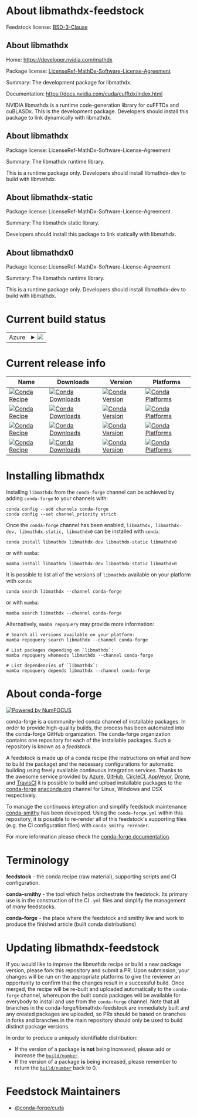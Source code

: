 About libmathdx-feedstock
=========================

Feedstock license: [BSD-3-Clause](https://github.com/conda-forge/libmathdx-feedstock/blob/main/LICENSE.txt)


About libmathdx
---------------

Home: https://developer.nvidia.com/mathdx

Package license: [LicenseRef-MathDx-Software-License-Agreement](https://docs.nvidia.com/cuda/cufftdx/license.html)

Summary: The development package for libmathdx.

Documentation: https://docs.nvidia.com/cuda/cufftdx/index.html

NVIDIA libmathdx is a runtime code-generation library for cuFFTDx and cuBLASDx. This is the development package. Developers should install this package to link dynamically with libmathdx.

About libmathdx
---------------



Package license: LicenseRef-MathDx-Software-License-Agreement

Summary: The libmathdx runtime library.

This is a runtime package only. Developers should install libmathdx-dev to build with libmathdx.

About libmathdx-static
----------------------



Package license: LicenseRef-MathDx-Software-License-Agreement

Summary: The libmathdx static library.

Developers should install this package to link statically with libmathdx.

About libmathdx0
----------------



Package license: LicenseRef-MathDx-Software-License-Agreement

Summary: The libmathdx runtime library.

This is a runtime package only. Developers should install libmathdx-dev to build with libmathdx.

Current build status
====================


<table>
    
  <tr>
    <td>Azure</td>
    <td>
      <details>
        <summary>
          <a href="https://dev.azure.com/conda-forge/feedstock-builds/_build/latest?definitionId=25589&branchName=main">
            <img src="https://dev.azure.com/conda-forge/feedstock-builds/_apis/build/status/libmathdx-feedstock?branchName=main">
          </a>
        </summary>
        <table>
          <thead><tr><th>Variant</th><th>Status</th></tr></thead>
          <tbody><tr>
              <td>linux_64_cuda_compiler_version12.9</td>
              <td>
                <a href="https://dev.azure.com/conda-forge/feedstock-builds/_build/latest?definitionId=25589&branchName=main">
                  <img src="https://dev.azure.com/conda-forge/feedstock-builds/_apis/build/status/libmathdx-feedstock?branchName=main&jobName=linux&configuration=linux%20linux_64_cuda_compiler_version12.9" alt="variant">
                </a>
              </td>
            </tr><tr>
              <td>linux_aarch64_cuda_compiler_version12.9</td>
              <td>
                <a href="https://dev.azure.com/conda-forge/feedstock-builds/_build/latest?definitionId=25589&branchName=main">
                  <img src="https://dev.azure.com/conda-forge/feedstock-builds/_apis/build/status/libmathdx-feedstock?branchName=main&jobName=linux&configuration=linux%20linux_aarch64_cuda_compiler_version12.9" alt="variant">
                </a>
              </td>
            </tr><tr>
              <td>win_64_cuda_compiler_version12.9</td>
              <td>
                <a href="https://dev.azure.com/conda-forge/feedstock-builds/_build/latest?definitionId=25589&branchName=main">
                  <img src="https://dev.azure.com/conda-forge/feedstock-builds/_apis/build/status/libmathdx-feedstock?branchName=main&jobName=win&configuration=win%20win_64_cuda_compiler_version12.9" alt="variant">
                </a>
              </td>
            </tr>
          </tbody>
        </table>
      </details>
    </td>
  </tr>
</table>

Current release info
====================

| Name | Downloads | Version | Platforms |
| --- | --- | --- | --- |
| [![Conda Recipe](https://img.shields.io/badge/recipe-libmathdx-green.svg)](https://anaconda.org/conda-forge/libmathdx) | [![Conda Downloads](https://img.shields.io/conda/dn/conda-forge/libmathdx.svg)](https://anaconda.org/conda-forge/libmathdx) | [![Conda Version](https://img.shields.io/conda/vn/conda-forge/libmathdx.svg)](https://anaconda.org/conda-forge/libmathdx) | [![Conda Platforms](https://img.shields.io/conda/pn/conda-forge/libmathdx.svg)](https://anaconda.org/conda-forge/libmathdx) |
| [![Conda Recipe](https://img.shields.io/badge/recipe-libmathdx--dev-green.svg)](https://anaconda.org/conda-forge/libmathdx-dev) | [![Conda Downloads](https://img.shields.io/conda/dn/conda-forge/libmathdx-dev.svg)](https://anaconda.org/conda-forge/libmathdx-dev) | [![Conda Version](https://img.shields.io/conda/vn/conda-forge/libmathdx-dev.svg)](https://anaconda.org/conda-forge/libmathdx-dev) | [![Conda Platforms](https://img.shields.io/conda/pn/conda-forge/libmathdx-dev.svg)](https://anaconda.org/conda-forge/libmathdx-dev) |
| [![Conda Recipe](https://img.shields.io/badge/recipe-libmathdx--static-green.svg)](https://anaconda.org/conda-forge/libmathdx-static) | [![Conda Downloads](https://img.shields.io/conda/dn/conda-forge/libmathdx-static.svg)](https://anaconda.org/conda-forge/libmathdx-static) | [![Conda Version](https://img.shields.io/conda/vn/conda-forge/libmathdx-static.svg)](https://anaconda.org/conda-forge/libmathdx-static) | [![Conda Platforms](https://img.shields.io/conda/pn/conda-forge/libmathdx-static.svg)](https://anaconda.org/conda-forge/libmathdx-static) |
| [![Conda Recipe](https://img.shields.io/badge/recipe-libmathdx0-green.svg)](https://anaconda.org/conda-forge/libmathdx0) | [![Conda Downloads](https://img.shields.io/conda/dn/conda-forge/libmathdx0.svg)](https://anaconda.org/conda-forge/libmathdx0) | [![Conda Version](https://img.shields.io/conda/vn/conda-forge/libmathdx0.svg)](https://anaconda.org/conda-forge/libmathdx0) | [![Conda Platforms](https://img.shields.io/conda/pn/conda-forge/libmathdx0.svg)](https://anaconda.org/conda-forge/libmathdx0) |

Installing libmathdx
====================

Installing `libmathdx` from the `conda-forge` channel can be achieved by adding `conda-forge` to your channels with:

```
conda config --add channels conda-forge
conda config --set channel_priority strict
```

Once the `conda-forge` channel has been enabled, `libmathdx, libmathdx-dev, libmathdx-static, libmathdx0` can be installed with `conda`:

```
conda install libmathdx libmathdx-dev libmathdx-static libmathdx0
```

or with `mamba`:

```
mamba install libmathdx libmathdx-dev libmathdx-static libmathdx0
```

It is possible to list all of the versions of `libmathdx` available on your platform with `conda`:

```
conda search libmathdx --channel conda-forge
```

or with `mamba`:

```
mamba search libmathdx --channel conda-forge
```

Alternatively, `mamba repoquery` may provide more information:

```
# Search all versions available on your platform:
mamba repoquery search libmathdx --channel conda-forge

# List packages depending on `libmathdx`:
mamba repoquery whoneeds libmathdx --channel conda-forge

# List dependencies of `libmathdx`:
mamba repoquery depends libmathdx --channel conda-forge
```


About conda-forge
=================

[![Powered by
NumFOCUS](https://img.shields.io/badge/powered%20by-NumFOCUS-orange.svg?style=flat&colorA=E1523D&colorB=007D8A)](https://numfocus.org)

conda-forge is a community-led conda channel of installable packages.
In order to provide high-quality builds, the process has been automated into the
conda-forge GitHub organization. The conda-forge organization contains one repository
for each of the installable packages. Such a repository is known as a *feedstock*.

A feedstock is made up of a conda recipe (the instructions on what and how to build
the package) and the necessary configurations for automatic building using freely
available continuous integration services. Thanks to the awesome service provided by
[Azure](https://azure.microsoft.com/en-us/services/devops/), [GitHub](https://github.com/),
[CircleCI](https://circleci.com/), [AppVeyor](https://www.appveyor.com/),
[Drone](https://cloud.drone.io/welcome), and [TravisCI](https://travis-ci.com/)
it is possible to build and upload installable packages to the
[conda-forge](https://anaconda.org/conda-forge) [anaconda.org](https://anaconda.org/)
channel for Linux, Windows and OSX respectively.

To manage the continuous integration and simplify feedstock maintenance
[conda-smithy](https://github.com/conda-forge/conda-smithy) has been developed.
Using the ``conda-forge.yml`` within this repository, it is possible to re-render all of
this feedstock's supporting files (e.g. the CI configuration files) with ``conda smithy rerender``.

For more information please check the [conda-forge documentation](https://conda-forge.org/docs/).

Terminology
===========

**feedstock** - the conda recipe (raw material), supporting scripts and CI configuration.

**conda-smithy** - the tool which helps orchestrate the feedstock.
                   Its primary use is in the construction of the CI ``.yml`` files
                   and simplify the management of *many* feedstocks.

**conda-forge** - the place where the feedstock and smithy live and work to
                  produce the finished article (built conda distributions)


Updating libmathdx-feedstock
============================

If you would like to improve the libmathdx recipe or build a new
package version, please fork this repository and submit a PR. Upon submission,
your changes will be run on the appropriate platforms to give the reviewer an
opportunity to confirm that the changes result in a successful build. Once
merged, the recipe will be re-built and uploaded automatically to the
`conda-forge` channel, whereupon the built conda packages will be available for
everybody to install and use from the `conda-forge` channel.
Note that all branches in the conda-forge/libmathdx-feedstock are
immediately built and any created packages are uploaded, so PRs should be based
on branches in forks and branches in the main repository should only be used to
build distinct package versions.

In order to produce a uniquely identifiable distribution:
 * If the version of a package **is not** being increased, please add or increase
   the [``build/number``](https://docs.conda.io/projects/conda-build/en/latest/resources/define-metadata.html#build-number-and-string).
 * If the version of a package **is** being increased, please remember to return
   the [``build/number``](https://docs.conda.io/projects/conda-build/en/latest/resources/define-metadata.html#build-number-and-string)
   back to 0.

Feedstock Maintainers
=====================

* [@conda-forge/cuda](https://github.com/orgs/conda-forge/teams/cuda/)

